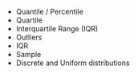 - Quantile / Percentile
- Quartile
- Interquartile Range (IQR)
- Outliers
- IQR
- Sample
- Discrete and Uniform distributions